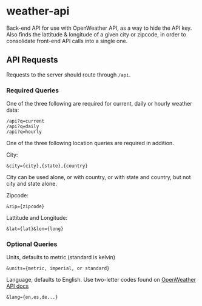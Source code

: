 # weather-api

Back-end API for use with OpenWeather API, as a way to hide the API key. Also finds the lattitude & longitude of a given city or zipcode, in order to consolidate front-end API calls into a single one.

## API Requests

Requests to the server should route through `/api`.

### Required Queries

One of the three following are required for current, daily or hourly weather data:
```
/api?q=current
/api?q=daily
/api?q=hourly
```

One of the three following location queries are required in addition.

City:
```
&city={city},{state},{country}
```
City can be used alone, or with country, or with state and country, but not city and state alone.

Zipcode:
```
&zip={zipcode}
```

Lattitude and Longitude:
```
&lat={lat}&lon={long}
```

### Optional Queries

Units, defaults to metric (standard is kelvin)
```
&units={metric, imperial, or standard}
```

Language, defaults to English. Use two-letter codes found on [OpenWeather API docs](https://openweathermap.org/api/one-call-api#multi)
```
&lang={en,es,de...}
```
